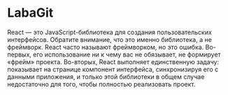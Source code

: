 # LabaGit
React — это JavaScript-библиотека для создания пользовательских интерфейсов. Обратите внимание, что это именно библиотека, а не фреймворк. React часто называют фреймворком, но это ошибка. Во-первых, его использование ни к чему вас не обязывает, не формирует «фрейм» проекта. Во-вторых, React выполняет единственную задачу: показывает на странице компонент интерфейса, синхронизируя его с данными приложения, и только этой библиотеки в общем случае недостаточно для того, чтобы полностью реализовать проект.

